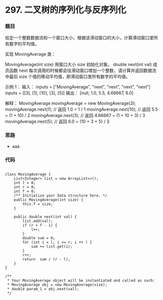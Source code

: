 # 297. 二叉树的序列化与反序列化

### 题目
给定一个整数数据流和一个窗口大小，根据该滑动窗口的大小，计算滑动窗口里所有数字的平均值。

实现 MovingAverage 类：

MovingAverage(int size) 用窗口大小 size 初始化对象。
double next(int val) 成员函数 next 每次调用的时候都会往滑动窗口增加一个整数，请计算并返回数据流中最后 size 个值的移动平均值，即滑动窗口里所有数字的平均值。


示例 1：
输入：
inputs = ["MovingAverage", "next", "next", "next", "next"]
inputs = [[3], [1], [10], [3], [5]]
输出：
[null, 1.0, 5.5, 4.66667, 6.0]

解释：
MovingAverage movingAverage = new MovingAverage(3);
movingAverage.next(1); // 返回 1.0 = 1 / 1
movingAverage.next(10); // 返回 5.5 = (1 + 10) / 2
movingAverage.next(3); // 返回 4.66667 = (1 + 10 + 3) / 3
movingAverage.next(5); // 返回 6.0 = (10 + 3 + 5) / 3


### 思路
- aaa

### 代码
```

class MovingAverage {
    List<Integer> list = new ArrayList<>();
    int l = 0;
    int r = 0;
    int f = 0;
    /** Initialize your data structure here. */
    public MovingAverage(int size) {
        this.f = size;
    }
    
    public double next(int val) {
        list.add(val);
        if (r > f - 1) {
            l++;
        }
        double sum = 0;
        for (int i = l; i <= r; i ++ ) {
            sum += list.get(i);
        }
        r++;      
        return  sum / (r - l);
    }
}

/**
 * Your MovingAverage object will be instantiated and called as such:
 * MovingAverage obj = new MovingAverage(size);
 * double param_1 = obj.next(val);
 */
```
